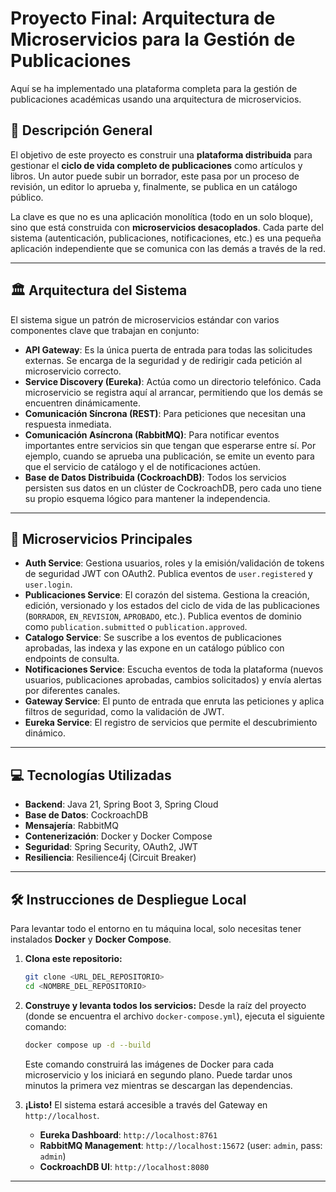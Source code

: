 # Proyecto Final: Arquitectura de Microservicios para la Gestión de Publicaciones

Aquí se ha implementado una plataforma completa para la gestión de publicaciones académicas usando una arquitectura de microservicios.

## 📝 Descripción General

El objetivo de este proyecto es construir una **plataforma distribuida** para gestionar el **ciclo de vida completo de publicaciones** como artículos y libros. Un autor puede subir un borrador, este pasa por un proceso de revisión, un editor lo aprueba y, finalmente, se publica en un catálogo público.

La clave es que no es una aplicación monolítica (todo en un solo bloque), sino que está construida con **microservicios desacoplados**. Cada parte del sistema (autenticación, publicaciones, notificaciones, etc.) es una pequeña aplicación independiente que se comunica con las demás a través de la red.

---

## 🏛️ Arquitectura del Sistema

El sistema sigue un patrón de microservicios estándar con varios componentes clave que trabajan en conjunto:

* **API Gateway**: Es la única puerta de entrada para todas las solicitudes externas. Se encarga de la seguridad y de redirigir cada petición al microservicio correcto.
* **Service Discovery (Eureka)**: Actúa como un directorio telefónico. Cada microservicio se registra aquí al arrancar, permitiendo que los demás se encuentren dinámicamente.
* **Comunicación Síncrona (REST)**: Para peticiones que necesitan una respuesta inmediata.
* **Comunicación Asíncrona (RabbitMQ)**: Para notificar eventos importantes entre servicios sin que tengan que esperarse entre sí. Por ejemplo, cuando se aprueba una publicación, se emite un evento para que el servicio de catálogo y el de notificaciones actúen.
* **Base de Datos Distribuida (CockroachDB)**: Todos los servicios persisten sus datos en un clúster de CockroachDB, pero cada uno tiene su propio esquema lógico para mantener la independencia.


---

## 🚀 Microservicios Principales

* **Auth Service**: Gestiona usuarios, roles y la emisión/validación de tokens de seguridad JWT con OAuth2. Publica eventos de `user.registered` y `user.login`.
* **Publicaciones Service**: El corazón del sistema. Gestiona la creación, edición, versionado y los estados del ciclo de vida de las publicaciones (`BORRADOR`, `EN_REVISION`, `APROBADO`, etc.). Publica eventos de dominio como `publication.submitted` o `publication.approved`.
* **Catalogo Service**: Se suscribe a los eventos de publicaciones aprobadas, las indexa y las expone en un catálogo público con endpoints de consulta.
* **Notificaciones Service**: Escucha eventos de toda la plataforma (nuevos usuarios, publicaciones aprobadas, cambios solicitados) y envía alertas por diferentes canales.
* **Gateway Service**: El punto de entrada que enruta las peticiones y aplica filtros de seguridad, como la validación de JWT.
* **Eureka Service**: El registro de servicios que permite el descubrimiento dinámico.

---

## 💻 Tecnologías Utilizadas

* **Backend**: Java 21, Spring Boot 3, Spring Cloud
* **Base de Datos**: CockroachDB
* **Mensajería**: RabbitMQ
* **Contenerización**: Docker y Docker Compose
* **Seguridad**: Spring Security, OAuth2, JWT
* **Resiliencia**: Resilience4j (Circuit Breaker)

---

## 🛠️ Instrucciones de Despliegue Local

Para levantar todo el entorno en tu máquina local, solo necesitas tener instalados **Docker** y **Docker Compose**.

1.  **Clona este repositorio:**
    ```bash
    git clone <URL_DEL_REPOSITORIO>
    cd <NOMBRE_DEL_REPOSITORIO>
    ```

2.  **Construye y levanta todos los servicios:**
    Desde la raíz del proyecto (donde se encuentra el archivo `docker-compose.yml`), ejecuta el siguiente comando:
    ```bash
    docker compose up -d --build
    ```
    Este comando construirá las imágenes de Docker para cada microservicio y los iniciará en segundo plano. Puede tardar unos minutos la primera vez mientras se descargan las dependencias.

3.  **¡Listo!** El sistema estará accesible a través del Gateway en `http://localhost`.
    * **Eureka Dashboard**: `http://localhost:8761`
    * **RabbitMQ Management**: `http://localhost:15672` (user: `admin`, pass: `admin`)
    * **CockroachDB UI**: `http://localhost:8080`

---

